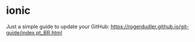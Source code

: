 # ionic

Just a simple guide to update your GitHub:
    https://rogerdudler.github.io/git-guide/index.pt_BR.html
